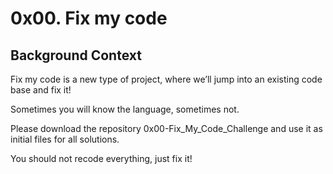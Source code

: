 <h1>0x00. Fix my code</h1>
<h2>Background Context</h2>
<p>Fix my code is a new type of project, where we’ll jump into an existing code base and fix it!</p>
<p>Sometimes you will know the language, sometimes not.</p>
<p>Please download the repository 0x00-Fix_My_Code_Challenge and use it as initial files for all solutions.</p>
<p>You should not recode everything, just fix it!</p>
